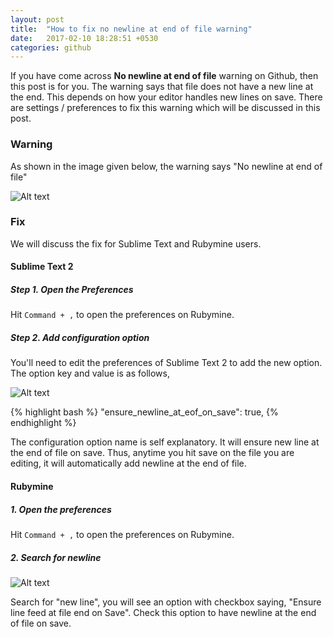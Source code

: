 ```yaml
---
layout: post
title:  "How to fix no newline at end of file warning"
date:   2017-02-10 18:28:51 +0530
categories: github
---
```


If you have come across **No newline at end of file** warning on Github, then this post is for you.
The warning says that file does not have a new line at the end.
This depends on how your editor handles new lines on save.
There are settings / preferences to fix this warning which will be discussed in this post.

### Warning

As shown in the image given below, the warning says "No newline at end of file"

![Alt text](https://monosnap.com/file/AHRgMF6XniEU0x7xB2Dad8rnvtnOIB.png)


### Fix

We will discuss the fix for Sublime Text and Rubymine users.

#### Sublime Text 2

##### Step 1. Open the Preferences

Hit `Command + ,` to open the preferences on Rubymine.

##### Step 2. Add configuration option

You'll need to edit the preferences of Sublime Text 2 to add the new option.
The option key and value is as follows,

![Alt text](https://monosnap.com/file/TbOQFAF4g6OmrVlOzZG8k6VidUpAIz.png)

{% highlight bash %}
"ensure_newline_at_eof_on_save": true,
{% endhighlight %}

The configuration option name is self explanatory. It will ensure new line at
the end of file on save. Thus, anytime you hit save on the file you are editing,
it will automatically add newline at the end of file.


#### Rubymine

##### 1. Open the preferences

Hit `Command + ,` to open the preferences on Rubymine.

##### 2. Search for newline

![Alt text](https://monosnap.com/file/YACbdL6M6lDn709ccnpvHKg2QTb6gd.png)

Search for "new line", you will see an option with checkbox saying,
"Ensure line feed at file end on Save".
Check this option to have newline at the end of file on save.
